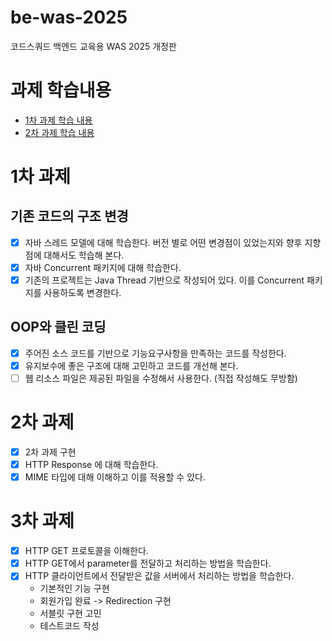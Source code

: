 # be-was-2025
코드스쿼드 백엔드 교육용 WAS 2025 개정판

# 과제 학습내용
- [1차 과제 학습 내용](https://github.com/softeer5th/backend-page/wiki/%5BWeek1%5D-%EC%86%A1%EB%AF%BC%EA%B7%9C)
- [2차 과제 학습 내용]()

# 1차 과제

## 기존 코드의 구조 변경
* [x] 자바 스레드 모델에 대해 학습한다. 버전 별로 어떤 변경점이 있었는지와 향후 지향점에 대해서도 학습해 본다.
* [x] 자바 Concurrent 패키지에 대해 학습한다.
* [x] 기존의 프로젝트는 Java Thread 기반으로 작성되어 있다. 이를 Concurrent 패키지를 사용하도록 변경한다.

## OOP와 클린 코딩
* [x] 주어진 소스 코드를 기반으로 기능요구사항을 만족하는 코드를 작성한다.
* [x] 유지보수에 좋은 구조에 대해 고민하고 코드를 개선해 본다.
* [ ] 웹 리소스 파일은 제공된 파일을 수정해서 사용한다. (직접 작성해도 무방함)

# 2차 과제
* [x] 2차 과제 구현
* [x] HTTP Response 에 대해 학습한다. 
* [x] MIME 타입에 대해 이해하고 이를 적용할 수 있다.

# 3차 과제
* [x] HTTP GET 프로토콜을 이해한다. 
* [x] HTTP GET에서 parameter를 전달하고 처리하는 방법을 학습한다. 
* [x] HTTP 클라이언트에서 전달받은 값을 서버에서 처리하는 방법을 학습한다.
  * 기본적인 기능 구현 
  * 회원가입 완료 -> Redirection 구현 
  * 서블릿 구현 고민 
  * 테스트코드 작성

